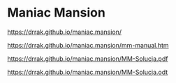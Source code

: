 # Maniac Mansion
https://drrak.github.io/maniac.mansion/

https://drrak.github.io/maniac.mansion/mm-manual.htm

https://drrak.github.io/maniac.mansion/MM-Solucja.pdf

https://drrak.github.io/maniac.mansion/MM-Solucja.odt

